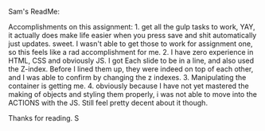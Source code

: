 Sam's ReadMe:

Accomplishments on this assignment:
	1. get all the gulp tasks to work, YAY, it actually does make life easier when you press save and shit automatically just updates. sweet. I wasn't able to get those to work for assignment one, so this feels like a rad accomplishment for me. 
	2. I have zero experience in HTML, CSS and obviously JS. I got Each slide to be in a line, and also used the Z-index. Before I lined them up, they were indeed on top of each other, and I was able to confirm by changing the z indexes. 
	3. Manipulating the container is getting me. 
	4. obviously because I have not yet mastered the making of objects and styling them properly, i was not able to move into the ACTIONS with the JS. Still feel pretty decent about it though. 

Thanks for reading. 
S
